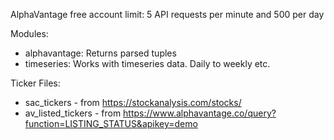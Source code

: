 AlphaVantage free account limit: 5 API requests per minute and 500 per day

Modules:
* alphavantage: Returns parsed tuples
* timeseries: Works with timeseries data. Daily to weekly etc.

Ticker Files:
* sac_tickers - from https://stockanalysis.com/stocks/
* av_listed_tickers - from https://www.alphavantage.co/query?function=LISTING_STATUS&apikey=demo
